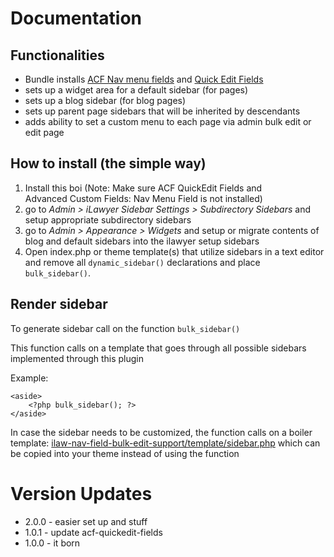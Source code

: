 # Documentation

## Functionalities
*	Bundle installs [ACF Nav menu fields](https://wordpress.org/plugins/advanced-custom-fields-nav-menu-field/) and [Quick Edit Fields](https://wordpress.org/plugins/acf-quickedit-fields/)
*	sets up a widget area for a default sidebar (for pages)
*	sets up a blog sidebar (for blog pages)
*	sets up parent page sidebars that will be inherited by descendants
*	adds ability to set a custom menu to each page via admin bulk edit or edit page

## How to install (the simple way)

1.	Install this boi (Note: Make sure ACF QuickEdit Fields and 	
Advanced Custom Fields: Nav Menu Field is not installed)
2.	go to *Admin > iLawyer Sidebar Settings > Subdirectory Sidebars* and setup appropriate subdirectory sidebars
3.	go to *Admin > Appearance > Widgets* and setup or migrate contents of blog and default sidebars into the ilawyer setup sidebars
4.	Open index.php or theme template(s) that utilize sidebars in a text editor and remove all `dynamic_sidebar()` declarations and place `bulk_sidebar()`.


## Render sidebar

To generate sidebar call on the function `bulk_sidebar()`

This function calls on a template that goes through all possible sidebars implemented through this plugin
	
Example:

```
<aside>
	<?php bulk_sidebar(); ?>
</aside>
```

In case the sidebar needs to be customized, the function calls on a boiler template: [ilaw-nav-field-bulk-edit-support/template/sidebar.php](ilaw-nav-field-bulk-edit-support/template/sidebar.php) which can be copied into your theme instead of using the function

# Version Updates
*	2.0.0 	- easier set up and stuff
*	1.0.1 	- update acf-quickedit-fields
*	1.0.0 	- it born